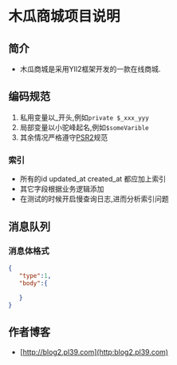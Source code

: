 木瓜商城项目说明
============================

## 简介
 - 木瓜商城是采用YII2框架开发的一款在线商城.

## 编码规范

1. 私用变量以_开头,例如`private $_xxx_yyy`
2. 局部变量以小驼峰起名,例如`$someVarible`
3. 其余情况严格遵守[PSR2](http://www.php-fig.org/psr/psr-2/)规范

### 索引
  
  - 所有的id updated_at created_at 都应加上索引
  - 其它字段根据业务逻辑添加
  - 在测试的时候开启慢查询日志,进而分析索引问题
  
  
## 消息队列

### 消息体格式

```json
{
   "type":1,
   "body":{
   
   }
}
```

## 作者博客
   *    [http://blog2.pl39.com](http:blog2.pl39.com) 
